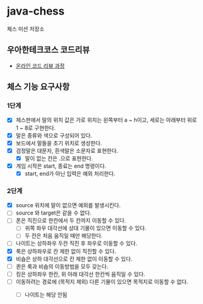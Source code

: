 # java-chess

체스 미션 저장소

## 우아한테크코스 코드리뷰

- [온라인 코드 리뷰 과정](https://github.com/woowacourse/woowacourse-docs/blob/master/maincourse/README.md)

## 체스 기능 요구사항

### 1단계

- [x] 체스판에서 말의 위치 값은 가로 위치는 왼쪽부터 a ~ h이고, 세로는 아래부터 위로 1 ~ 8로 구현한다.
- [x] 말은 종류와 색으로 구성되어 있다.
- [x] 보드에서 말들을 초기 위치로 생성한다.
- [x] 검정말은 대문자, 흰색말은 소문자로 표현한다.
    - [x] 말이 없는 칸은 .으로 표현한다.
- [x] 게임 시작은 start, 종료는 end 명령이다.
    - [x] start, end가 아닌 입력은 예외 처리한다.

### 2단계

- [x] source 위치에 말이 없으면 예외를 발생시킨다.
- [ ] source 와 target은 같을 수 없다.
- [ ] 폰은 직진으로 한칸에서 두 칸까지 이동할 수 있다.
    - [ ] 위쪽 좌우 대각선에 상대 기물이 있으면 이동할 수 있다.
    - [ ] 두 칸은 처음 움직일 때만 해당한다.
- [ ] 나이트는 상하좌우 두칸 직진 후 좌우로 이동할 수 있다.
- [x] 룩은 상하좌우로 칸 제한 없이 직진할 수 있다.
- [x] 비숍은 상하 대각선으로 칸 제한 없이 이동할 수 있다.
- [ ] 퀸은 룩과 비숍의 이동방법을 모두 갖는다.
- [ ] 킹은 상하좌우 한칸, 위 아래 대각선 한칸씩 움직일 수 있다.
- [ ] 이동하려는 경로에 (목적지 제외) 다른 기물이 있으면 목적지로 이동할 수 없다.
    - [ ] 나이트는 해당 안됨

